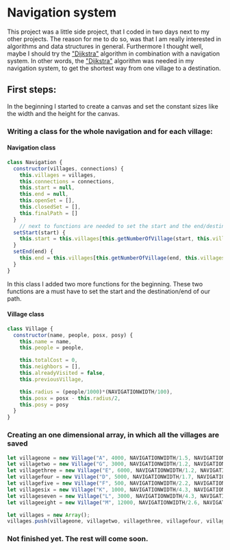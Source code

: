 # Navigation system

This project was a little side project, that I coded in two days next to my other projects. The reason for me to do so, was that I am really interested in algorithms and data structures in general. Furthermore I thought well, maybe I should try the ["Dijkstra"](https://www.geeksforgeeks.org/dijkstras-shortest-path-algorithm-greedy-algo-7/) algorithm in combination with a navigation system. In other words, the ["Dijkstra"](https://www.geeksforgeeks.org/dijkstras-shortest-path-algorithm-greedy-algo-7/) algorithm was needed in my navigation system, to get the shortest way from one village to a destination.
<br>

## First steps:

In the beginning I started to create a canvas and set the constant sizes like the width and the height for the canvas.

### Writing a class for the whole navigation and for each village:

#### Navigation class
```javascript
class Navigation {
  constructor(villages, connections) {
    this.villages = villages,
    this.connections = connections,
    this.start = null,
    this.end = null,
    this.openSet = [],
    this.closedSet = [],
    this.finalPath = []
  }
    // next to functions are needed to set the start and the end/destination
  setStart(start) {
    this.start = this.villages[this.getNumberOfVillage(start, this.villages)];
  }
  setEnd(end) {
    this.end = this.villages[this.getNumberOfVillage(end, this.villages)];
  }
}
```

In this class I added two more functions for the beginning. These two functions are a must have to set the start and the destination/end of our path.

#### Village class
```javascript
class Village {
  constructor(name, people, posx, posy) {
    this.name = name,
    this.people = people,

    this.totalCost = 0,
    this.neighbors = [],
    this.alreadyVisited = false,
    this.previousVillage,

    this.radius = (people/1000)*(NAVIGATIONWIDTH/100),
    this.posx = posx - this.radius/2,
    this.posy = posy
  }
}
```

### Creating an one dimensional array, in which all the villages are saved

```javascript
let villageone = new Village("A", 4000, NAVIGATIONWIDTH/1.5, NAVIGATIONWIDTH/12);
let villagetwo = new Village("G", 3000, NAVIGATIONWIDTH/1.2, NAVIGATIONWIDTH/3.5);
let villagethree = new Village("E", 6000, NAVIGATIONWIDTH/1.2, NAVIGATIONWIDTH/2.4);
let villagefour = new Village("D", 5000, NAVIGATIONWIDTH/1.7, NAVIGATIONWIDTH/2.9);
let villagefive = new Village("F", 500, NAVIGATIONWIDTH/2.2, NAVIGATIONWIDTH/4);
let villagesix = new Village("K", 1000, NAVIGATIONWIDTH/4.3, NAVIGATIONWIDTH/2.4);
let villageseven = new Village("L", 3000, NAVIGATIONWIDTH/4.3, NAVIGATIONWIDTH/8.6);
let villageeight = new Village("M", 12000, NAVIGATIONWIDTH/2.6, NAVIGATIONWIDTH/1.3);

let villages = new Array();
villages.push(villageone, villagetwo, villagethree, villagefour, villagefive, villagesix, villageseven, villageeight);
```

### Not finished yet. The rest will come soon.
